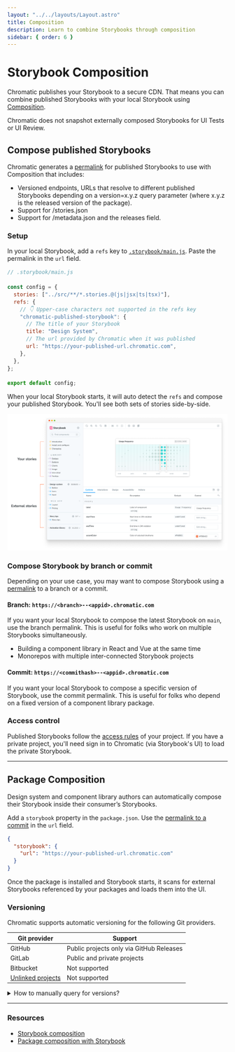 ```yaml
---
layout: "../../layouts/Layout.astro"
title: Composition
description: Learn to combine Storybooks through composition
sidebar: { order: 6 }
---
```


# Storybook Composition

Chromatic publishes your Storybook to a secure CDN. That means you can combine published Storybooks with your local Storybook using [Composition](https://storybook.js.org/docs/react/sharing/storybook-composition).

<div class="aside">Chromatic does not snapshot externally composed Storybooks for UI Tests or UI Review.</div>

## Compose published Storybooks

Chromatic generates a [permalink](/docs/permalinks) for published Storybooks to use with Composition that includes:

- Versioned endpoints, URLs that resolve to different published Storybooks depending on a version=x.y.z query parameter (where x.y.z is the released version of the package).
- Support for /stories.json
- Support for /metadata.json and the releases field.

### Setup

In your local Storybook, add a `refs` key to [`.storybook/main.js`](https://storybook.js.org/docs/react/configure/overview#configure-story-rendering). Paste the permalink in the `url` field.

```js
// .storybook/main.js

const config = {
  stories: ["../src/**/*.stories.@(js|jsx|ts|tsx)"],
  refs: {
    // 👇 Upper-case characters not supported in the refs key
    "chromatic-published-storybook": {
      // The title of your Storybook
      title: "Design System",
      // The url provided by Chromatic when it was published
      url: "https://your-published-url.chromatic.com",
    },
  },
};

export default config;
```

When your local Storybook starts, it will auto detect the `refs` and compose your published Storybook. You'll see both sets of stories side-by-side.

![Multiple Storybooks combined through composition](../../images/reference-external-storybooks-composition.png)

### Compose Storybook by branch or commit

Depending on your use case, you may want to compose Storybook using a [permalink](/docs/permalinks) to a branch or a commit.

#### Branch: `https://<branch>--<appid>.chromatic.com`

If you want your local Storybook to compose the latest Storybook on `main`, use the branch permalink. This is useful for folks who work on multiple Storybooks simultaneously.

- Building a component library in React and Vue at the same time
- Monorepos with multiple inter-connected Storybook projects

#### Commit: `https://<commithash>--<appid>.chromatic.com`

If you want your local Storybook to compose a specific version of Storybook, use the commit permalink. This is useful for folks who depend on a fixed version of a component library package.

### Access control

Published Storybooks follow the [access rules](/docs/access) of your project. If you have a private project, you'll need sign in to Chromatic (via Storybook's UI) to load the private Storybook.

---

## Package Composition

Design system and component library authors can automatically compose their Storybook inside their consumer’s Storybooks.

Add a `storybook` property in the `package.json`. Use the [permalink to a commit](#compose-storybook-by-branch-or-commit) in the `url` field.

```json
{
  "storybook": {
    "url": "https://your-published-url.chromatic.com"
  }
}
```

Once the package is installed and Storybook starts, it scans for external Storybooks referenced by your packages and loads them into the UI.

### Versioning

Chromatic supports automatic versioning for the following Git providers.

| Git provider                                        | Support                                  |
| --------------------------------------------------- | ---------------------------------------- |
| GitHub                                              | Public projects only via GitHub Releases |
| GitLab                                              | Public and private projects              |
| Bitbucket                                           | Not supported                            |
| [Unlinked projects](/docs/access#unlinked-projects) | Not supported                            |

<details>
  <summary>How to manually query for versions?</summary>

If automatic versioning isn't supported for your Git provider, you can still get version information by manually updating your `package.json` with the permalink of the current published Storybook (e.g. `https://<commithash>--<appid>.chromatic.com`).

Use the `/metadata.json` endpoint to get additional information about the deployed Storybook version. It will output a response similar to the example below:

```json
{
  "versions": {
    "v0.1.1": "https://your-published-url.chromatic.com"
  }
}
```

</details>

---

### Resources

- [Storybook composition](https://storybook.js.org/docs/react/sharing/storybook-composition)
- [Package composition with Storybook](https://storybook.js.org/docs/react/sharing/package-composition)
